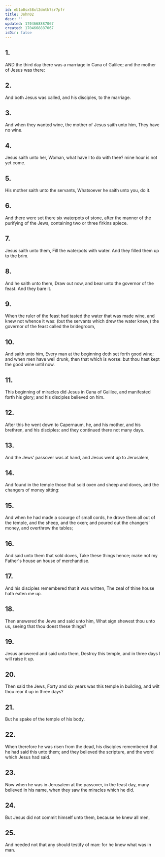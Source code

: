 ```yaml
---
id: eb1o0sx58xl2dmtk7sr7pfr
title: John02
desc: ''
updated: 1704668887067
created: 1704668887067
isDir: false
---
```

## 1.
AND the third day there was a marriage in Cana of Galilee; and the mother of Jesus was there:
## 2.
And both Jesus was called, and his disciples, to the marriage.
## 3.
And when they wanted wine, the mother of Jesus saith unto him, They have no wine.
## 4.
Jesus saith unto her, Woman, what have I to do with thee? mine hour is not yet come.
## 5.
His mother saith unto the servants, Whatsoever he saith unto you, do it.
## 6.
And there were set there six waterpots of stone, after the manner of the purifying of the Jews, containing two or three firkins apiece.
## 7.
Jesus saith unto them, Fill the waterpots with water. And they filled them up to the brim.
## 8.
And he saith unto them, Draw out now, and bear unto the governor of the feast. And they bare it.
## 9.
When the ruler of the feast had tasted the water that was made wine, and knew not whence it was: (but the servants which drew the water knew;) the governor of the feast called the bridegroom,
## 10.
And saith unto him, Every man at the beginning doth set forth good wine; and when men have well drunk, then that which is worse: but thou hast kept the good wine until now.
## 11.
This beginning of miracles did Jesus in Cana of Galilee, and manifested forth his glory; and his disciples believed on him.
## 12.
After this he went down to Capernaum, he, and his mother, and his brethren, and his disciples: and they continued there not many days.
## 13.
And the Jews' passover was at hand, and Jesus went up to Jerusalem,
## 14.
And found in the temple those that sold oxen and sheep and doves, and the changers of money sitting:
## 15.
And when he had made a scourge of small cords, he drove them all out of the temple, and the sheep, and the oxen; and poured out the changers' money, and overthrew the tables;
## 16.
And said unto them that sold doves, Take these things hence; make not my Father's house an house of merchandise.
## 17.
And his disciples remembered that it was written, The zeal of thine house hath eaten me up.
## 18.
Then answered the Jews and said unto him, What sign shewest thou unto us, seeing that thou doest these things?
## 19.
Jesus answered and said unto them, Destroy this temple, and in three days I will raise it up.
## 20.
Then said the Jews, Forty and six years was this temple in building, and wilt thou rear it up in three days?
## 21.
But he spake of the temple of his body.
## 22.
When therefore he was risen from the dead, his disciples remembered that he had said this unto them; and they believed the scripture, and the word which Jesus had said.
## 23.
Now when he was in Jerusalem at the passover, in the feast day, many believed in his name, when they saw the miracles which he did.
## 24.
But Jesus did not commit himself unto them, because he knew all men,
## 25.
And needed not that any should testify of man: for he knew what was in man.
